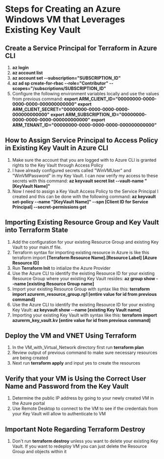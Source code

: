 # Steps for Creating an Azure Windows VM that Leverages Existing Key Vault
## Create a Service Principal for Terraform in Azure CLI
1.  **az login**
2.  **az account list**
3.  **az account set --subscription="SUBSCRIPTION_ID"**
4.  **az ad sp create-for-rbac --role="Contributor" --scopes="/subscriptions/SUBSCRIPTION_ID"**
5.  Configure the following environment variables locally and use the values from previous command:
    **export ARM_CLIENT_ID="00000000-0000-0000-0000-000000000000"**
    **export ARM_CLIENT_SECRET="00000000-0000-0000-0000-000000000000"**
    **export ARM_SUBSCRIPTION_ID="00000000-0000-0000-0000-000000000000"**
    **export ARM_TENANT_ID="00000000-0000-0000-0000-000000000000"**

## How to Assign Service Principal to Access Policy in Existing Key Vault in Azure CLI
1.  Make sure the account that you are logged with to Azure CLI is granted rights to the Key Vault through Access Policy
2.  I have already configured secrets called "WinVMUser" and "WinVMPassword" in my Key Vault.  I can now verify my access to these secrets with this command:
    **az keyvault secret list --vault-name "[KeyVault Name]"**
3.  Now I need to assign a Key Vault Access Policy to the Service Principal I created and this can be done with the following command:
    **az keyvault set-policy --name "[KeyVault Name]" --spn [Client ID for Service Principal] --secret-permissions get**
    
## Importing Existing Resource Group and Key Vault into Terraform State
1.  Add the configuration for your existing Resource Group and existing Key Vault to your main.tf file.
2.  Terraform syntax for importing existing resource in Azure is like this terraform import **[Terraform Resource Name].[Resource Label] [Azure Resource ID]**
3.  Run **Terraform Init** to intialize the Azure Provider
4.  Use the Azure CLI to identify the existing Resource ID for your existing Resource Group where your existing Key Vault resides: 
    **az group show --name [existing Resource Group name]**
5.  Import your existing Resource Group with syntax like this:
    **terraform import azurerm_resource_group.rg1 [entire value for id from previous command]**
6.  Use the Azure CLI to identify the existing Resource ID for your existing Key Vault:
    **az keyvault show --name [existing Key Vault name]**
7.  Importing your existing Key Vault with syntax like this:
    **terraform import azurerm_key_vault.kv [entire value for id from previous command]**
    
## Deploy the VM and VNET Using Terraform
1.  In the VM_with_Virtual_Network directory first run **terraform plan**
2.  Review output of previous command to make sure necessary resources are being created
3.  Next run **terraform apply** and input yes to create the resources

## Verify that your VM is Using the Correct User Name and Password from the Key Vault
1.  Determine the public IP address by going to your newly created VM in the Azure portal
2.  Use Remote Desktop to connect to the VM to see if the credentials from your Key Vault will allow to authenticate to VM

## Important Note Regarding Terraform Destroy
1.  Don't run **terraform destroy** unless you want to delete your existing Key Vault.  If you want to redeploy VM you can just delete the Resource Group and objects within it
